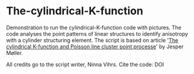 # The-cylindrical-K-function
Demonstration to run the cylindrical-K-function code with pictures. The code analyses the point patterns of linear structures to identify anisotropy with a cylinder structuring element. The script is based on article '[The cylindrical K-function and Poisson line cluster point processe](https://arxiv.org/abs/1503.07423)' by Jesper Møller. 

All credits go to the script writer, Ninna Vihrs.
Cite the code: DOI
